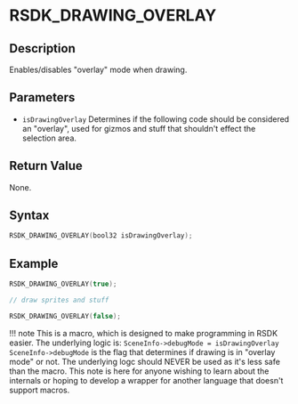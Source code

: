 # RSDK_DRAWING_OVERLAY

## Description
Enables/disables "overlay" mode when drawing.

## Parameters
- `isDrawingOverlay`
Determines if the following code should be considered an "overlay", used for gizmos and stuff that shouldn't effect the selection area.

## Return Value
None.

## Syntax
```c
RSDK_DRAWING_OVERLAY(bool32 isDrawingOverlay);
```

## Example
```c
RSDK_DRAWING_OVERLAY(true);

// draw sprites and stuff

RSDK_DRAWING_OVERLAY(false);
```

!!! note
    This is a macro, which is designed to make programming in RSDK easier. The underlying logic is:
	```
	SceneInfo->debugMode = isDrawingOverlay
	```
	`SceneInfo->debugMode` is the flag that determines if drawing is in "overlay mode" or not.
	The underlying logc should NEVER be used as it's less safe than the macro. This note is here for anyone wishing to learn about the internals or hoping to develop a wrapper for another language that doesn't support macros.